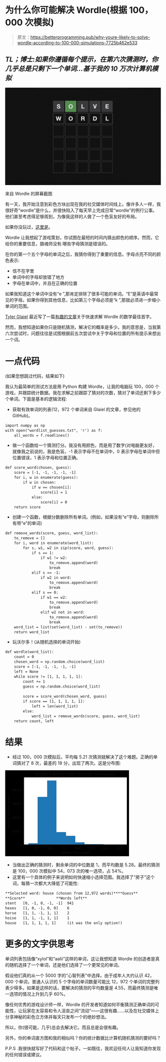 # 为什么你可能解决 Wordle(根据 100，000 次模拟)

> 原文：<https://betterprogramming.pub/why-youre-likely-to-solve-wordle-according-to-100-000-simulations-7725b462e533>

## *TL；博士:如果你遵循每个提示，在第六次猜测时，你几乎总是只剩下一个单词…基于我的 10 万次计算机模拟*

![](img/b9ac7b0c03f7d62f12ff205f8ed7e049.png)

来自 Wordle 的屏幕截图

有一天，我开始注意到彩色方块出现在我的社交媒体时间线上。像许多人一样，我很好奇“wordle”是什么，并很快陷入了每天早上完成日常“wordle”的例行公事。他们甚至考虑得足够周到，为像我这样的人做了一个色盲友好的布局。

如果你没玩过，[这里是](https://www.powerlanguage.co.uk/wordle/)。

Wordle 让我想起了游戏策划，你试图在最短的时间内猜出颜色的顺序。然而，它给你的重要信息，摄魂师没有:哪些字母猜测是错误的。

在你的第一个五个字母的单词之后，我猜你得到了重要的信息。字母点亮不同的颜色表示:

*   信不在字里
*   单词中的字母却放错了地方
*   字母在单词中，并且在正确的位置

如果我知道这个单词中没有“e ”,那肯定排除了很多可能的单词。“E”是英语中最常见的字母。如果你得到其他信息，比如第三个字母必须是“k ”,那就必须进一步缩小单词的范围。

[Tyler Glaiel](https://medium.com/@tglaiel) 最近写了一篇[有趣的文章](https://medium.com/@tglaiel/the-mathematically-optimal-first-guess-in-wordle-cbcb03c19b0a)关于快速求解 Wordle 的数学最佳首字。

然而，我想知道如果你只是随机猜测，解决它的概率是多少。我的意思是，当我第六次尝试时，问题往往是试图根据前五次尝试中关于字母和位置的所有提示来想出一个词。

# 一点代码

(如果您想跳过代码，结果如下)

我认为最简单的测试方法是用 Python 构建 Wordle，让我的电脑玩 100，000 个游戏，并跟踪统计数据。我在求解之前跟踪了猜对的次数，猜对了单词还剩下多少个单词。下面是基本的逻辑流程:

*   获取有效单词的列表(12，972 个单词来自 Glaiel 的文章，参见他的 GitHub)。

```
import numpy as np
with open("wordlist_guesses.txt", 'r') as f:
    all_words = f.readlines()
```

*   做一个函数给一个猜测打分。我没有用颜色，而是用了数字(对电脑更友好，就像我之前说的，我是色盲。-1 表示字母不在单词中，0 表示字母在单词中但位置错误，1 表示字母和位置正确。

```
def score_word(chosen, guess):
    score = [-1, -1, -1, -1, -1]
    for i, w in enumerate(guess):
        if w in chosen:
            if w == chosen[i]:
                score[i] = 1
            else:
                score[i] = 0
    return score
```

*   创建一个函数，根据分数删除所有单词。(例如，如果没有“e”字母，则删除所有带“e”的单词)

```
def remove_words(score, guess, word_list):
    to_remove = []
    for i, word in enumerate(word_list):
        for s, w1, w2 in zip(score, word, guess):
            if s == 1:
                if w1 != w2:
                    to_remove.append(word)
                    break
            elif s == -1:
                if w2 in word:
                    to_remove.append(word)
                    break
            elif s == 0:
                if w1 == w2:
                    to_remove.append(word)
                    break
                elif w2 not in word:
                    to_remove.append(word)
                    break
    word_list = list(set(word_list) - set(to_remove))
    return word_list
```

*   玩沃尔多！(从随机选择的单词开始)

```
def wordle(word_list):
    count = 0
    chosen_word = np.random.choice(word_list)
    score = [-1, -1, -1, -1, -1]
    left = None
    while score != [1, 1, 1, 1, 1]:
        count += 1
        guess = np.random.choice(word_list)

        score = score_word(chosen_word, guess)
        if score == [1, 1, 1, 1, 1]:
            left = len(word_list)
        else:
            word_list = remove_words(score, guess, word_list)
    return count, left
```

# 结果

*   经过 100，000 次模拟后，平均每 5.21 次猜测就解决了这个难题。正确的单词猜对了 8 次，最差的 18 分，出现了两次。这是分布图:

![](img/0bdf6c4810590a9349b117686ef11607.png)

*   当做出正确的猜测时，剩余单词的中位数是 1，而平均数是 5.28。最终的猜测是 100，000 次模拟中 54，073 次的唯一选项，占 54%。
*   这里有一个具体的例子来说明如何快速缩小选择范围。我选择了“房子”这个词，每猜一次都大大降低了可能性:

```
**Selected word: house (chosen from 12,972 words)****Guess**    **Score**              **Words left**
stent   [0, -1, 0, -1, -1]  941
hexes   [1, 0, -1, 0, 0]    6
horse   [1, 1, -1, 1, 1]    2
hoise   [1, 1, -1, 1, 1]    1
house   [1, 1, 1, 1, 1]     (it was the only option!)
```

# 更多的文字供思考

单词列表包括像“xylol”和“aalii”这样的单词，这让我想知道 Wordle 的创造者是真的随机选择了一个单词，还是他们选择了一个更常见的单词。

假设他们真的从一个 5000 字的“心智列表”中选择。由于成年人大约认识 42，000 个单词，普通人认识的 5 个字母的单词数量可能比 12，972 个单词的完整列表少得多。如果是这样的话，要解决的猜测的平均数量是 4.55，而最终猜测是唯一选项的情况上升到几乎 60%。

像任何优秀的游戏设计师一样，Wordle 的开发者知道如何平衡猜测正确单词的可能性，让玩家在太容易和令人沮丧之间“流动”——这很有趣……以及在社交媒体上分享神秘的彩色立方体并每天只发布一个的绝妙想法。

所以，你(很可能，几乎)总会去解决它。而且总是会很有趣。

另外，你的单词直方图和我的相似吗？你的统计数据比计算机随机猜测的要好吗？

P.P.S .我很快就写好了代码和这个帖子。一如既往，我欢迎任何人让我知道你发现的任何错误或建议。
